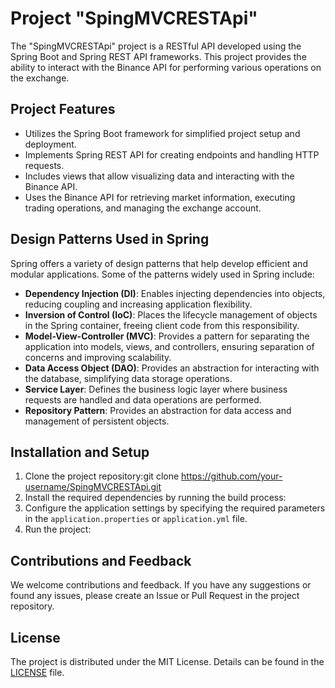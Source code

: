 # Project "SpingMVCRESTApi"

The "SpingMVCRESTApi" project is a RESTful API developed using the Spring Boot and Spring REST API frameworks. This project provides the ability to interact with the Binance API for performing various operations on the exchange.

## Project Features

- Utilizes the Spring Boot framework for simplified project setup and deployment.
- Implements Spring REST API for creating endpoints and handling HTTP requests.
- Includes views that allow visualizing data and interacting with the Binance API.
- Uses the Binance API for retrieving market information, executing trading operations, and managing the exchange account.

## Design Patterns Used in Spring

Spring offers a variety of design patterns that help develop efficient and modular applications. Some of the patterns widely used in Spring include:

- **Dependency Injection (DI)**: Enables injecting dependencies into objects, reducing coupling and increasing application flexibility.
- **Inversion of Control (IoC)**: Places the lifecycle management of objects in the Spring container, freeing client code from this responsibility.
- **Model-View-Controller (MVC)**: Provides a pattern for separating the application into models, views, and controllers, ensuring separation of concerns and improving scalability.
- **Data Access Object (DAO)**: Provides an abstraction for interacting with the database, simplifying data storage operations.
- **Service Layer**: Defines the business logic layer where business requests are handled and data operations are performed.
- **Repository Pattern**: Provides an abstraction for data access and management of persistent objects.

## Installation and Setup

1. Clone the project repository:git clone https://github.com/your-username/SpingMVCRESTApi.git
2. Install the required dependencies by running the build process:
3. Configure the application settings by specifying the required parameters in the `application.properties` or `application.yml` file.
4. Run the project:

## Contributions and Feedback

We welcome contributions and feedback. If you have any suggestions or found any issues, please create an Issue or Pull Request in the project repository.

## License

The project is distributed under the MIT License. Details can be found in the [LICENSE](LICENSE) file.
